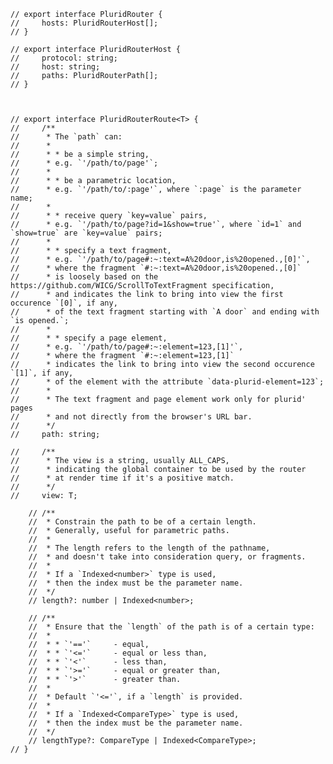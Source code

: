     // export interface PluridRouter {
    //     hosts: PluridRouterHost[];
    // }

    // export interface PluridRouterHost {
    //     protocol: string;
    //     host: string;
    //     paths: PluridRouterPath[];
    // }



    // export interface PluridRouterRoute<T> {
    //     /**
    //      * The `path` can:
    //      *
    //      * * be a simple string,
    //      * e.g. `'/path/to/page'`;
    //      *
    //      * * be a parametric location,
    //      * e.g. `'/path/to/:page'`, where `:page` is the parameter name;
    //      *
    //      * * receive query `key=value` pairs,
    //      * e.g. `'/path/to/page?id=1&show=true'`, where `id=1` and `show=true` are `key=value` pairs;
    //      *
    //      * * specify a text fragment,
    //      * e.g. `'/path/to/page#:~:text=A%20door,is%20opened.,[0]'`,
    //      * where the fragment `#:~:text=A%20door,is%20opened.,[0]`
    //      * is loosely based on the https://github.com/WICG/ScrollToTextFragment specification,
    //      * and indicates the link to bring into view the first occurence `[0]`, if any,
    //      * of the text fragment starting with `A door` and ending with `is opened.`;
    //      *
    //      * * specify a page element,
    //      * e.g. `'/path/to/page#:~:element=123,[1]'`,
    //      * where the fragment `#:~:element=123,[1]`
    //      * indicates the link to bring into view the second occurence `[1]`, if any,
    //      * of the element with the attribute `data-plurid-element=123`;
    //      *
    //      * The text fragment and page element work only for plurid' pages
    //      * and not directly from the browser's URL bar.
    //      */
    //     path: string;

    //     /**
    //      * The view is a string, usually ALL_CAPS,
    //      * indicating the global container to be used by the router
    //      * at render time if it's a positive match.
    //      */
    //     view: T;

        // /**
        //  * Constrain the path to be of a certain length.
        //  * Generally, useful for parametric paths.
        //  *
        //  * The length refers to the length of the pathname,
        //  * and doesn't take into consideration query, or fragments.
        //  *
        //  * If a `Indexed<number>` type is used,
        //  * then the index must be the parameter name.
        //  */
        // length?: number | Indexed<number>;

        // /**
        //  * Ensure that the `length` of the path is of a certain type:
        //  *
        //  * * `'=='`     - equal,
        //  * * `'<='`     - equal or less than,
        //  * * `'<'`      - less than,
        //  * * `'>='`     - equal or greater than,
        //  * * `'>'`      - greater than.
        //  *
        //  * Default `'<='`, if a `length` is provided.
        //  *
        //  * If a `Indexed<CompareType>` type is used,
        //  * then the index must be the parameter name.
        //  */
        // lengthType?: CompareType | Indexed<CompareType>;
    // }
